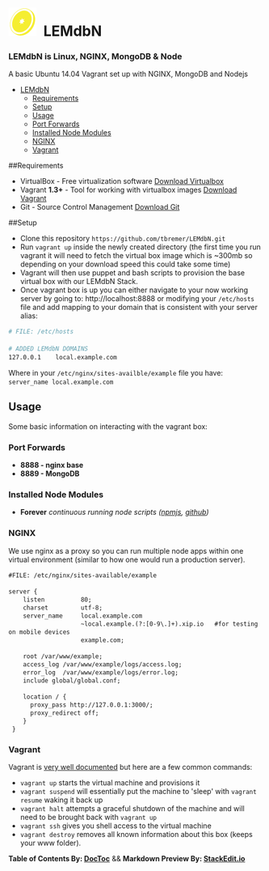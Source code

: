 ![LEMdbN](www/example/app/assets/images/logo-56.png)&nbsp;&nbsp;LEMdbN
==================================================================

### **LEMdbN is Linux, NGINX, MongoDB & Node**

A basic Ubuntu 14.04 Vagrant set up with NGINX, MongoDB and Nodejs

-	[LEMdbN](#LEMdbN)
	-	[Requirements](#requirements)
	-	[Setup](#setup)
	-	[Usage](#usage)
	-	[Port Forwards](#port-forwards)
	-	[Installed Node Modules](#instaalled-node-modules)
	-	[NGINX](#NGINX)
	-	[Vagrant](#vagrant)

##Requirements

-	VirtualBox - Free virtualization software [Download Virtualbox](https://www.virtualbox.org/wiki/Downloads)
-	Vagrant **1.3+** - Tool for working with virtualbox images [Download Vagrant](https://www.vagrantup.com)
-	Git - Source Control Management [Download Git](http://git-scm.com/downloads)

##Setup

-	Clone this repository `https://github.com/tbremer/LEMdbN.git`
-	Run `vagrant up` inside the newly created directory (the first time you run vagrant it will need to fetch the virtual box image which is ~300mb so depending on your download speed this could take some time)
-	Vagrant will then use puppet and bash scripts to provision the base virtual box with our LEMdbN Stack.
-	Once vagrant box is up you can either navigate to your now working server by going to: http://localhost:8888 or modifying your `/etc/hosts` file and add mapping to your domain that is consistent with your server alias:

```bash
# FILE: /etc/hosts

# ADDED LEMdbN DOMAINS
127.0.0.1    local.example.com
```

Where in your `/etc/nginx/sites-availble/example` file you have: `server_name local.example.com`

Usage
-----

Some basic information on interacting with the vagrant box:

### Port Forwards

-	**8888 - nginx base**
-	**8889 - MongoDB**

### Installed Node Modules
-	**Forever** *continuous running node scripts ([npmjs](https://www.npmjs.org/package/forever), [github](https://github.com/nodejitsu/forever))*


### NGINX

We use nginx as a proxy so you can run multiple node apps within one virtual environment (similar to how one would run a production server).

```
#FILE: /etc/nginx/sites-available/example

server {
    listen          80;
    charset         utf-8;
    server_name     local.example.com
                    ~local.example.(?:[0-9\.]+).xip.io   #for testing on mobile devices
                    example.com;

    root /var/www/example;
    access_log /var/www/example/logs/access.log;
    error_log  /var/www/example/logs/error.log;
    include global/global.conf;

    location / {
      proxy_pass http://127.0.0.1:3000/;
      proxy_redirect off;
    }
 }

```

### Vagrant

Vagrant is [very well documented](http://vagrantup.com/v1/docs/index.html) but here are a few common commands:

-	`vagrant up` starts the virtual machine and provisions it
-	`vagrant suspend` will essentially put the machine to 'sleep' with `vagrant resume` waking it back up
-	`vagrant halt` attempts a graceful shutdown of the machine and will need to be brought back with `vagrant up`
-	`vagrant ssh` gives you shell access to the virtual machine
-	`vagrant destroy` removes all known information about this box (keeps your www folder).

**Table of Contents By: [DocToc](http://doctoc.herokuapp.com/)** && **Markdown Preview By: [StackEdit.io](https://stackedit.io/)**
